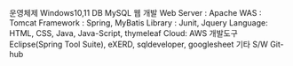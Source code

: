 



운영체제	Windows10,11
DB	MySQL
웹 개발	Web Server : Apache
WAS : Tomcat 
Framework : Spring, MyBatis
Library : Junit, Jquery
Language: HTML, CSS, Java, Java-Script, thymeleaf
Cloud: AWS
개발도구	Eclipse(Spring Tool Suite), eXERD, sqldeveloper, googlesheet
기타 S/W	Git-hub
